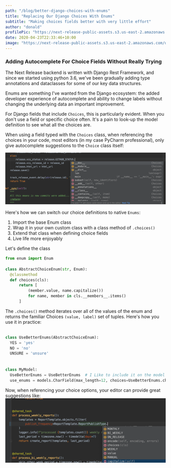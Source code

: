 ```yaml
---
path: "/blog/better-django-choices-with-enums"
title: "Replacing Our Django Choices With Enums"
subtitle: "Making choices fields better with very little effort"
author: "donald"
profilePic: "https://next-release-public-assets.s3.us-east-2.amazonaws.com/donald_profile_pic.jpeg"
date: 2020-04-23T22:33:46+10:00
image: "https://next-release-public-assets.s3.us-east-2.amazonaws.com/using-enums.png"
---
```


### Adding Autocomplete For Choice Fields Without Really Trying

The Next Release backend is written with Django Rest Framework, and since we started using
python 3.6, we've been gradually adding type annotations and dataclasses for some of our key data structures.

Enums are something I've wanted from the Django ecosystem: the added developer experience of autocomplete and ability
to change labels without changing the underlying data an important improvement.

For Django fields that include `Choices`, this is particularly evident. When you don't use a field or specific
choice often. It's a pain to look-up the model definition to see what all the choices are.

When using a field typed with the `Choices` class, when referencing the choices in your code, most editors (in my case PyCharm
professional), only give autocomplete suggestions to the `Choice` class itself:

![When using choices autocomplete is not good](../../src/images/blog/using-choices.png)

Here's how we can switch our choice definitions to native `Enums`:

1. Import the base Enum class
2. Wrap it in your own custom class with a class method of `.choices()`
3. Extend that class when defining choice fields
4. Live life more enjoyably

Let's define the class

```python
from enum import Enum

class AbstractChoiceEnum(str, Enum):
  @classmethod
  def choices(cls):
      return [
          (member.value, name.capitalize())
          for name, member in cls.__members__.items()
      ]
```

The `.choices()` method iterates over all of the values of the enum and returns the familiar Choices `(value, label)` set of tuples.
Here's how you use it in practice:

```python

class UseBetterEnums(AbstractChoiceEnum):
  YES = 'yes'
  NO = 'no'
  UNSURE = 'unsure'


class MyModel:
  UseBetterEnums = UseBetterEnums  # I Like to include it on the model for easy reference
  use_enums = models.CharField(max_length=12, choices=UseBetterEnums.choices())

```

Now, when referencing your choice options, your editor can provide great suggestions like:
![Using Enums provide awesome suggestions](../../src/images/blog/using-enums.png)
